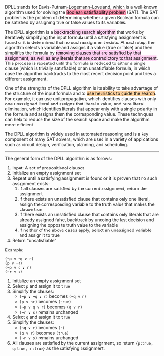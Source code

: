
DPLL stands for Davis-Putnam-Logemann-Loveland, which is a well-known algorithm used for solving the <mark style="background: #FF5582A6;">Boolean satisfiability problem</mark> (SAT). The SAT problem is the problem of determining whether a given Boolean formula can be satisfied by assigning true or false values to its variables.

The DPLL algorithm is a <mark style="background: #FFB8EBA6;">backtracking search algorithm</mark> that works by iteratively simplifying the input formula until a satisfying assignment is found or it is determined that no such assignment exists. At each step, the algorithm selects a variable and assigns it a value (true or false) and then simplifies the formula by <mark style="background: #FFB8EBA6;">removing clauses that are satisfied by that assignment, as well as any literals that are contradictory to that assignment</mark>. This process is repeated until the formula is reduced to either a single clause (which is trivially satisfiable) or an unsatisfiable formula, in which case the algorithm backtracks to the most recent decision point and tries a different assignment.

One of the strengths of the DPLL algorithm is its ability to take advantage of the structure of the input formula and to <mark style="background: #FFB86CA6;">use heuristics to guide the search</mark>. For example, it can use unit propagation, which identifies clauses with only one unassigned literal and assigns that literal a value, and pure literal elimination, which identifies literals that appear only with a single polarity in the formula and assigns them the corresponding value. These techniques can help to reduce the size of the search space and make the algorithm more efficient.

The DPLL algorithm is widely used in automated reasoning and is a key component of many SAT solvers, which are used in a variety of applications such as circuit design, verification, planning, and scheduling.

----

The general form of the DPLL algorithm is as follows:

1.  Input: A set of propositional clauses
2.  Initialize an empty assignment set
3.  Repeat until a satisfying assignment is found or it is proven that no such assignment exists:
    1.  If all clauses are satisfied by the current assignment, return the assignment
    2.  If there exists an unsatisfied clause that contains only one literal, assign the corresponding variable to the truth value that makes the clause true
    3.  If there exists an unsatisfied clause that contains only literals that are already assigned false, backtrack by undoing the last decision and assigning the opposite truth value to the variable
    4.  If neither of the above cases apply, select an unassigned variable and assign it to true
4.  Return "unsatisfiable"

Example:
```
(¬p ∨ ¬q ∨ r)
(p ∨ ¬r)
(¬p ∨ q ∨ r)
(¬r ∨ s)
```

1.  Initialize an empty assignment set
2.  Select `p` and assign it to `true`
3.  Simplify the clauses:
    -   `(¬p ∨ ¬q ∨ r)` becomes `(¬q ∨ r)`
    -   `(p ∨ ¬r)` becomes `(true)`
    -   `(¬p ∨ q ∨ r)` becomes `(q ∨ r)`
    -   `(¬r ∨ s)` remains unchanged
4.  Select `q` and assign it to `true`
5.  Simplify the clauses:
    -   `(¬q ∨ r)` becomes `(r)`
    -   `(q ∨ r)` becomes `(true)`
    -   `(¬r ∨ s)` remains unchanged
6.  All clauses are satisfied by the current assignment, so return `{p:true, q:true, r:true}` as the satisfying assignment.
